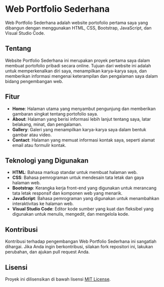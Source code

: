 # Web Portfolio Sederhana

Web Portfolio Sederhana adalah website portofolio pertama saya yang dibangun dengan menggunakan HTML, CSS, Bootstrap, JavaScript, dan Visual Studio Code.

## Tentang

Website Portfolio Sederhana ini merupakan proyek pertama saya dalam membuat portofolio pribadi secara online. Tujuan dari website ini adalah untuk memperkenalkan diri saya, menampilkan karya-karya saya, dan memberikan informasi mengenai keterampilan dan pengalaman saya dalam bidang pengembangan web.

## Fitur

- **Home**: Halaman utama yang menyambut pengunjung dan memberikan gambaran singkat tentang portofolio saya.
- **About**: Halaman yang berisi informasi lebih lanjut tentang saya, latar belakang, minat, dan pengalaman.
- **Gallery**: Galeri yang menampilkan karya-karya saya dalam bentuk gambar atau video.
- **Contact**: Halaman yang memuat informasi kontak saya, seperti alamat email atau formulir kontak.

## Teknologi yang Digunakan

- **HTML**: Bahasa markup standar untuk membuat halaman web.
- **CSS**: Bahasa pemrograman untuk mendesain tata letak dan gaya halaman web.
- **Bootstrap**: Kerangka kerja front-end yang digunakan untuk merancang tata letak responsif dan komponen web yang menarik.
- **JavaScript**: Bahasa pemrograman yang digunakan untuk menambahkan interaktivitas ke halaman web.
- **Visual Studio Code**: Editor kode sumber yang kuat dan fleksibel yang digunakan untuk menulis, mengedit, dan mengelola kode.

## Kontribusi

Kontribusi terhadap pengembangan Web Portfolio Sederhana ini sangatlah dihargai. Jika Anda ingin berkontribusi, silakan fork repositori ini, lakukan perubahan, dan ajukan pull request Anda.

## Lisensi

Proyek ini dilisensikan di bawah lisensi [MIT License](LICENSE).

